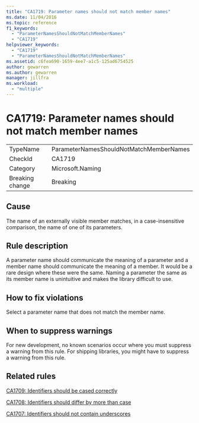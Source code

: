 ```yaml
---
title: "CA1719: Parameter names should not match member names"
ms.date: 11/04/2016
ms.topic: reference
f1_keywords:
  - "ParameterNamesShouldNotMatchMemberNames"
  - "CA1719"
helpviewer_keywords:
  - "CA1719"
  - "ParameterNamesShouldNotMatchMemberNames"
ms.assetid: c6fea690-1659-4ee7-a1c5-125ad6754525
author: gewarren
ms.author: gewarren
manager: jillfra
ms.workload:
  - "multiple"
---
```

# CA1719: Parameter names should not match member names

|||
|-|-|
|TypeName|ParameterNamesShouldNotMatchMemberNames|
|CheckId|CA1719|
|Category|Microsoft.Naming|
|Breaking change|Breaking|

## Cause
The name of an externally visible member matches, in a case-insensitive comparison, the name of one of its parameters.

## Rule description
A parameter name should communicate the meaning of a parameter and a member name should communicate the meaning of a member. It would be a rare design where these were the same. Naming a parameter the same as its member name is unintuitive and makes the library difficult to use.

## How to fix violations
Select a parameter name that does not match the member name.

## When to suppress warnings
For new development, no known scenarios occur where you must suppress a warning from this rule. For shipping libraries, you might have to suppress a warning from this rule.

## Related rules
[CA1709: Identifiers should be cased correctly](../code-quality/ca1709-identifiers-should-be-cased-correctly.md)

[CA1708: Identifiers should differ by more than case](../code-quality/ca1708-identifiers-should-differ-by-more-than-case.md)

[CA1707: Identifiers should not contain underscores](../code-quality/ca1707-identifiers-should-not-contain-underscores.md)
